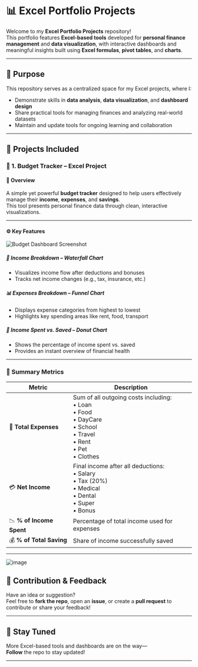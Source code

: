 # 📊 Excel Portfolio Projects

Welcome to my **Excel Portfolio Projects** repository!  
This portfolio features **Excel-based tools** developed for **personal finance management** and **data visualization**, with interactive dashboards and meaningful insights built using **Excel formulas**, **pivot tables**, and **charts**.

---

## 🧭 Purpose

This repository serves as a centralized space for my Excel projects, where I:

- Demonstrate skills in **data analysis**, **data visualization**, and **dashboard design**
- Share practical tools for managing finances and analyzing real-world datasets
- Maintain and update tools for ongoing learning and collaboration

---

## 📁 Projects Included

### 🔹 1. Budget Tracker – Excel Project

#### 🎯 Overview  
A simple yet powerful **budget tracker** designed to help users effectively manage their **income**, **expenses**, and **savings**.  
This tool presents personal finance data through clean, interactive visualizations.

---

#### ⚙️ Key Features

![Budget Dashboard Screenshot](https://github.com/user-attachments/assets/109961bc-4511-4f26-b503-9a04c8569a89)

##### 💸 Income Breakdown – *Waterfall Chart*
- Visualizes income flow after deductions and bonuses
- Tracks net income changes (e.g., tax, insurance, etc.)

##### 📊 Expenses Breakdown – *Funnel Chart*
- Displays expense categories from highest to lowest
- Highlights key spending areas like rent, food, transport

##### 🍩 Income Spent vs. Saved – *Donut Chart*
- Shows the percentage of income spent vs. saved
- Provides an instant overview of financial health

---

### 📌 Summary Metrics

| Metric                   | Description                                                                 |
|--------------------------|-----------------------------------------------------------------------------|
| 🧾 **Total Expenses**     | Sum of all outgoing costs including:<br>• Loan<br>• Food<br>• DayCare<br>• School<br>• Travel<br>• Rent<br>• Pet<br>• Clothes |
| 💳 **Net Income**         | Final income after all deductions:<br>• Salary<br>• Tax (20%)<br>• Medical<br>• Dental<br>• Super<br>• Bonus |
| 📉 **% of Income Spent**  | Percentage of total income used for expenses                               |
| 💰 **% of Total Saving**  | Share of income successfully saved  

---
![image](https://github.com/user-attachments/assets/86b82f41-d059-4163-a02b-1ee2d54bce78)

## 💬 Contribution & Feedback

Have an idea or suggestion?  
Feel free to **fork the repo**, open an **issue**, or create a **pull request** to contribute or share your feedback!

---

## 🚀 Stay Tuned

More Excel-based tools and dashboards are on the way—  
**Follow** the repo to stay updated!

---
